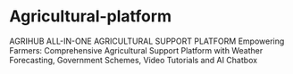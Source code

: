 # Agricultural-platform
 AGRIHUB ALL-IN-ONE AGRICULTURAL SUPPORT PLATFORM Empowering Farmers: Comprehensive Agricultural Support Platform with Weather Forecasting, Government Schemes, Video Tutorials and AI Chatbox
